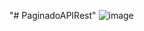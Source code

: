 "# PaginadoAPIRest" 
![image](https://github.com/expositoleo/PaginadoAPIRest/assets/89589981/918d89bf-92dd-4184-9c0b-14254d63bb62)
